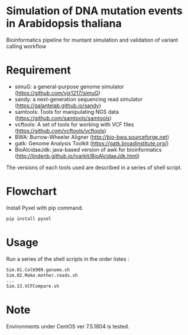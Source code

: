 # Simulation of DNA mutation events in Arabidopsis thaliana
Bioinformatics pipeline for muntant simulation and validation of variant calling workflow
 
 
# Requirement

* simuG: a general-purpose genome simulator (https://github.com/yjx1217/simuG)
* sandy: a next-generation sequencing read simulator (https://galantelab.github.io/sandy)
* samtools: Tools for manipulating NGS data (https://github.com/samtools/samtools)
* vcftools: A set of tools for working with VCF files (https://github.com/vcftools/vcftools)
* BWA: Burrow-Wheeler Aligner (http://bio-bwa.sourceforge.net) 
* gatk: Genome Analysis Toolkit (https://gatk.broadinstitute.org/)
* BioAlcidaeJdk: java-based version of awk for bioinformatics (http://lindenb.github.io/jvarkit/BioAlcidaeJdk.html)

The versions of each tools used are described in a series of shell script.

# Flowchart
 
Install Pyxel with pip command.
 
```bash
pip install pyxel
```


# Usage
 
Run a series of the shell scripts in the order listes :
 
```bash
Sim.01.Col6909.genome.sh
Sim.02.Make.mother.reads.sh
...
Sim.13.VCFCompare.sh
```
 
# Note
 
Environments under CentOS ver 7.5.1804 is tested.
